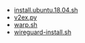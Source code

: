 
- [install.ubuntu.18.04.sh](https://github.com/haoel/haoel.github.io/blob/master/scripts/install.ubuntu.18.04.sh)
- [v2ex.py](https://github.com/jckling/Daily-Bonus/blob/master/V2EX/v2ex_checkin.py)
- [warp.sh](https://github.com/P3TERX/warp.sh)
- [wireguard-install.sh](https://github.com/angristan/wireguard-install)
